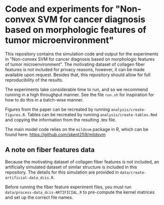 # Code and experiments for "Non-convex SVM for cancer diagnosis based on morphologic features of tumor microenvironment"

This repository contains the simulation code and output for the experiments in "Non-convex SVM for cancer diagnosis based on morphologic features of tumor microenvironment". The motivating dataset of collagen fiber features is not included for privacy reasons, however, it can be made available upon request. Besides that, this repository should allow for full reproducibility of the results. 

The experiments take considerable time to run, and so we recommend running in a high throughput manner. See the file `run.sh` for inspiration for how to do this in a batch-wise manner. 

Figures from the paper can be recreated by running `analysis/create-figures.R`. Tables can be recreated by running `analysis/create-tables.Rmd` and copying the information from the resulting .tex file. 

The main model code relies on the `mildsvm` package in R, which can be found here: https://github.com/skent259/mildsvm 


## A note on fiber features data

Because the motivating dataset of collagen fiber features is not included, an artificially simulated dataset of similar structure is included in this repository. The details for this simulation are provided in `data/create-artificial-data_dcis.R`. 

Before running the fiber feature experiment files, you must run `data/process-data_dcis-ARTIFICIAL.R` to pre-compute the kernel matrices and set up the correct file names. 
